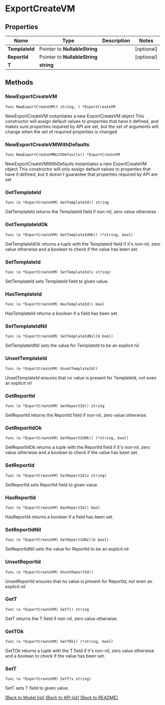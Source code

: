 # ExportCreateVM

## Properties

Name | Type | Description | Notes
------------ | ------------- | ------------- | -------------
**TemplateId** | Pointer to **NullableString** |  | [optional] 
**ReportId** | Pointer to **NullableString** |  | [optional] 
**T** | **string** |  | 

## Methods

### NewExportCreateVM

`func NewExportCreateVM(t string, ) *ExportCreateVM`

NewExportCreateVM instantiates a new ExportCreateVM object
This constructor will assign default values to properties that have it defined,
and makes sure properties required by API are set, but the set of arguments
will change when the set of required properties is changed

### NewExportCreateVMWithDefaults

`func NewExportCreateVMWithDefaults() *ExportCreateVM`

NewExportCreateVMWithDefaults instantiates a new ExportCreateVM object
This constructor will only assign default values to properties that have it defined,
but it doesn't guarantee that properties required by API are set

### GetTemplateId

`func (o *ExportCreateVM) GetTemplateId() string`

GetTemplateId returns the TemplateId field if non-nil, zero value otherwise.

### GetTemplateIdOk

`func (o *ExportCreateVM) GetTemplateIdOk() (*string, bool)`

GetTemplateIdOk returns a tuple with the TemplateId field if it's non-nil, zero value otherwise
and a boolean to check if the value has been set.

### SetTemplateId

`func (o *ExportCreateVM) SetTemplateId(v string)`

SetTemplateId sets TemplateId field to given value.

### HasTemplateId

`func (o *ExportCreateVM) HasTemplateId() bool`

HasTemplateId returns a boolean if a field has been set.

### SetTemplateIdNil

`func (o *ExportCreateVM) SetTemplateIdNil(b bool)`

 SetTemplateIdNil sets the value for TemplateId to be an explicit nil

### UnsetTemplateId
`func (o *ExportCreateVM) UnsetTemplateId()`

UnsetTemplateId ensures that no value is present for TemplateId, not even an explicit nil
### GetReportId

`func (o *ExportCreateVM) GetReportId() string`

GetReportId returns the ReportId field if non-nil, zero value otherwise.

### GetReportIdOk

`func (o *ExportCreateVM) GetReportIdOk() (*string, bool)`

GetReportIdOk returns a tuple with the ReportId field if it's non-nil, zero value otherwise
and a boolean to check if the value has been set.

### SetReportId

`func (o *ExportCreateVM) SetReportId(v string)`

SetReportId sets ReportId field to given value.

### HasReportId

`func (o *ExportCreateVM) HasReportId() bool`

HasReportId returns a boolean if a field has been set.

### SetReportIdNil

`func (o *ExportCreateVM) SetReportIdNil(b bool)`

 SetReportIdNil sets the value for ReportId to be an explicit nil

### UnsetReportId
`func (o *ExportCreateVM) UnsetReportId()`

UnsetReportId ensures that no value is present for ReportId, not even an explicit nil
### GetT

`func (o *ExportCreateVM) GetT() string`

GetT returns the T field if non-nil, zero value otherwise.

### GetTOk

`func (o *ExportCreateVM) GetTOk() (*string, bool)`

GetTOk returns a tuple with the T field if it's non-nil, zero value otherwise
and a boolean to check if the value has been set.

### SetT

`func (o *ExportCreateVM) SetT(v string)`

SetT sets T field to given value.



[[Back to Model list]](../README.md#documentation-for-models) [[Back to API list]](../README.md#documentation-for-api-endpoints) [[Back to README]](../README.md)



